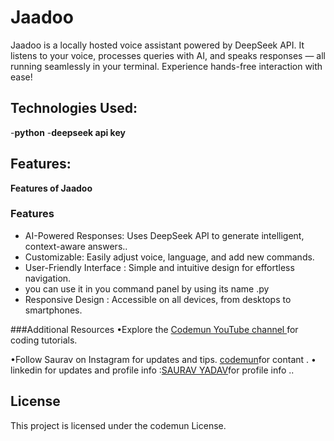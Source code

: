 # Jaadoo
Jaadoo is a locally hosted voice assistant powered by DeepSeek API. It listens to your voice, processes queries with AI, and speaks responses — all running seamlessly in your terminal. Experience hands-free interaction with ease!

## Technologies Used:
-**python** 
-**deepseek api key**

## Features:
**Features of Jaadoo**

### Features  

- AI-Powered Responses: Uses DeepSeek API to generate intelligent, context-aware answers..  
- Customizable: Easily adjust voice, language, and add new commands.
- User-Friendly Interface : Simple and intuitive design for effortless navigation.  
- you can use it in you command panel by using its name .py 
- Responsive Design : Accessible on all devices, from desktops to smartphones.  


###Additional Resources
•Explore the [Codemun YouTube channel ](https://youtu.be/TxyWL_f9WTs?si=cVzuU38Fgud1NaP0_)for coding tutorials.

•Follow Saurav on Instagram  for updates and tips.
[codemun](https://www.instagram.com/saurav.boi_])for contant .
• linkedin for updates and profile info  :[SAURAV YADAV](https://in.linkedin.com/in/techsavvydeveloperinnovates)for profile info  ..

## License

This project is licensed under the codemun License.
